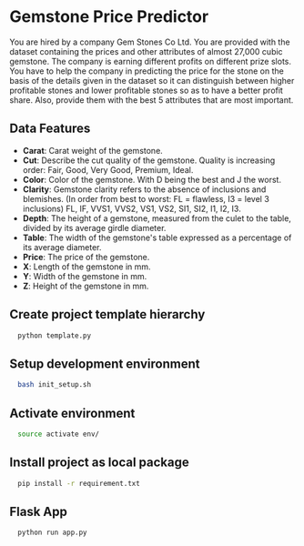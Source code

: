 # Gemstone Price Predictor

You are hired by a company Gem Stones Co Ltd. You are provided with the dataset containing the prices and other attributes of almost 27,000 cubic gemstone. The company is earning different profits on different prize slots. You have to help the company in predicting the price for the stone on the basis of the details given in the dataset so it can distinguish between higher profitable stones and lower profitable stones so as to have a better profit share. Also, provide them with the best 5 attributes that are most important.


## Data Features
- **Carat**: Carat weight of the gemstone.
- **Cut**: Describe the cut quality of the gemstone. Quality is increasing order: Fair, Good, Very Good, Premium, Ideal.
- **Color**: Color of the gemstone. With D being the best and J the worst.
- **Clarity**: Gemstone clarity refers to the absence of inclusions and blemishes. (In order from best to worst: FL = flawless, I3 = level 3 inclusions) FL, IF, VVS1, VVS2, VS1, VS2, SI1, SI2, I1, I2, I3.
- **Depth**: The height of a gemstone, measured from the culet to the table, divided by its average girdle diameter.
- **Table**: The width of the gemstone's table expressed as a percentage of its average diameter.
- **Price**: The price of the gemstone.
- **X**: Length of the gemstone in mm.
- **Y**: Width of the gemstone in mm.
- **Z**: Height of the gemstone in mm.

## Create project template hierarchy



```bash
  python template.py
```


## Setup development environment
```bash
  bash init_setup.sh
```
## Activate environment
```bash
  source activate env/
```


## Install project as local package
```bash
  pip install -r requirement.txt
```
## Flask App
```bash
  python run app.py
```
